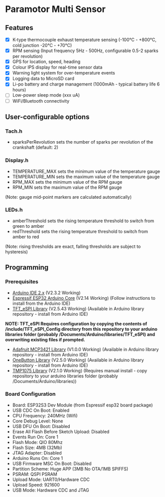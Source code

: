 # Paramotor Multi Sensor

## Features

- [x] K-type thermocouple exhaust temperature sensing (-100°C - +800°C, cold junction -20°C - +70°C)
- [x] RPM sensing (Input frequency 5Hz - 500Hz, configurable 0.5-2 sparks per revolution)
- [x] GPS for location, speed, heading
- [x] Colour IPS display for real-time sensor data
- [x] Warning light system for over-temperature events
- [x] Logging data to MicroSD card
- [x] Li-po battery and charge management (1000mAh - typical battery life 6 hours)
- [ ] Low-power sleep mode (xxx uA)
- [ ] WiFi/Bluetooth connectivity

## User-configurable options

### Tach.h

+ sparksPerRevolution sets the number of sparks per revolution of the crankshaft (default: 2)

### Display.h

+ TEMPERATURE_MAX sets the minimum value of the temperature gauge 
+ TEMPERATURE_MIN sets the maximum value of the temperature gauge  
+ RPM_MAX sets the minimum value of the RPM gauge
+ RPM_MIN sets the maximum value of the RPM gauge

(Note: gauge mid-point markers are calculated automatically)

### LEDs.h

+ amberThreshold sets the rising temperature threshold to switch from green to amber
+ redThreshold sets the rising temperature threshold to switch from amber to red

(Note: rising thresholds are exact, falling thresholds are subject to hysteresis)

## Programming

### Prerequisites

- [Arduino IDE 2.x](https://www.arduino.cc/en/software) (V2.3.2 Working)
- [Espressif ESP32 Arduino Core](https://docs.espressif.com/projects/arduino-esp32/en/latest/installing.html) (V2.14 Working) (Follow instructions to install from the Arduino IDE)
- [TFT_eSPI Library](https://github.com/Bodmer/TFT_eSPI) (V2.5.43 Working) (Available in Arduino library repository - install from Arduino IDE)
  
**NOTE: TFT_eSPI Requires configuration by copying the contents of /include/TFT_eSPI_Config directory from this repository to your arduino libraries folder (probably /Documents/Arduino/libraries/TFT_eSPI) and overwriting existing files if prompted.**

- [Adafruit MCP3421 Library](https://github.com/adafruit/Adafruit_MCP3421) (V1.0.0 Working) (Available in Arduino library repository - install from Arduino IDE)
- [OneButton Library](https://github.com/mathertel/OneButton) (V2.5.0 Working) (Available in Arduino library repository - install from Arduino IDE)
- [TMP1075 Library](https://github.com/PatrickBaus/Arduino-TMP1075) (V2.1.0 Working) (Requires manual install - copy repository to your arduino libraries folder (probably /Documents/Arduino/libraries))

### Board Configuration
  
+ Board: ESP32S3 Dev Module (from Espressif esp32 board package)
+ USB CDC On Boot: Enabled
+ CPU Frequency: 240MHz (Wifi)
+ Core Debug Level: None
+ USB DFU On Boot: Disabled
+ Erase All Flash Before Sketch Upload: Disabled
+ Events Run On: Core 1
+ Flash Mode: QIO 80Mhz
+ Flash Size: 4MB (32Mb)
+ JTAG Adapter: Disabled
+ Arduino Runs On: Core 1
+ USB Firmware MSC On Boot: Disabled
+ Partition Scheme: Huge APP (3MB No OTA/1MB SPIFFS)
+ PSRAM: QSPI PSRAM
+ Upload Mode: UART0/Hardware CDC
+ Upload Speed: 921600
+ USB Mode: Hardware CDC and JTAG	
  
